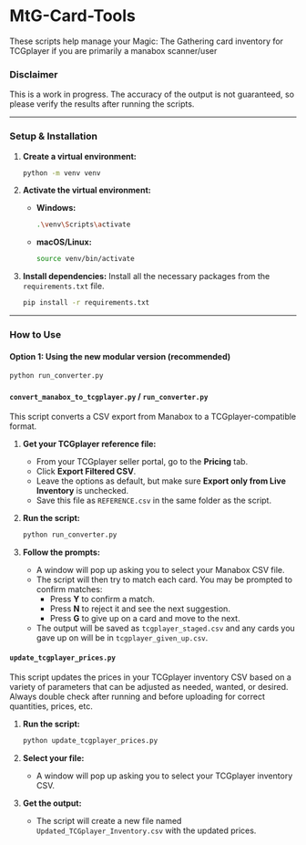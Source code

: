 # MtG-Card-Tools

These scripts help manage your Magic: The Gathering card inventory for TCGplayer if you are primarily a manabox scanner/user

### Disclaimer

This is a work in progress. The accuracy of the output is not guaranteed, so please verify the results after running the scripts.

-----

### Setup & Installation

1. **Create a virtual environment:**

    ```bash
    python -m venv venv
    ```

2. **Activate the virtual environment:**

      * **Windows:**

        ```bash
        .\venv\Scripts\activate
        ```

      * **macOS/Linux:**

        ```bash
        source venv/bin/activate
        ```

3. **Install dependencies:**
    Install all the necessary packages from the `requirements.txt` file.

    ```bash
    pip install -r requirements.txt
    ```

-----

### How to Use

#### Option 1: Using the new modular version (recommended)

```bash
python run_converter.py
```

#### `convert_manabox_to_tcgplayer.py` / `run_converter.py`

This script converts a CSV export from Manabox to a TCGplayer-compatible format.

1. **Get your TCGplayer reference file:**

      * From your TCGplayer seller portal, go to the **Pricing** tab.
      * Click **Export Filtered CSV**.
      * Leave the options as default, but make sure **Export only from Live Inventory** is unchecked.
      * Save this file as `REFERENCE.csv` in the same folder as the script.

2. **Run the script:**

    ```bash
    python run_converter.py
    ```

3. **Follow the prompts:**

      * A window will pop up asking you to select your Manabox CSV file.
      * The script will then try to match each card. You may be prompted to confirm matches:
          * Press **Y** to confirm a match.
          * Press **N** to reject it and see the next suggestion.
          * Press **G** to give up on a card and move to the next.
      * The output will be saved as `tcgplayer_staged.csv` and any cards you gave up on will be in `tcgplayer_given_up.csv`.

#### `update_tcgplayer_prices.py`

This script updates the prices in your TCGplayer inventory CSV based on a variety of parameters that can be adjusted as needed, wanted, or desired. Always double check after running and before uploading for correct quantities, prices, etc.

1. **Run the script:**

    ```bash
    python update_tcgplayer_prices.py
    ```

2. **Select your file:**

      * A window will pop up asking you to select your TCGplayer inventory CSV.

3. **Get the output:**

      * The script will create a new file named `Updated_TCGplayer_Inventory.csv` with the updated prices.
